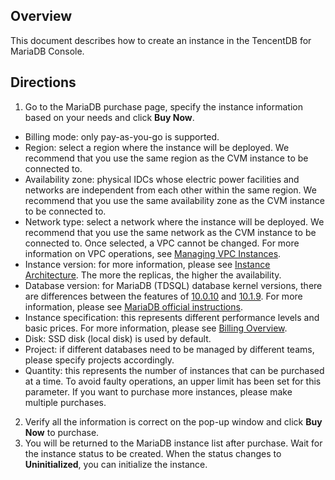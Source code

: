 ## Overview
This document describes how to create an instance in the TencentDB for MariaDB Console.

## Directions
1. Go to the MariaDB purchase page, specify the instance information based on your needs and click **Buy Now**.
 - Billing mode: only pay-as-you-go is supported.
 - Region: select a region where the instance will be deployed. We recommend that you use the same region as the CVM instance to be connected to.
 - Availability zone: physical IDCs whose electric power facilities and networks are independent from each other within the same region. We recommend that you use the same availability zone as the CVM instance to be connected to.
 - Network type: select a network where the instance will be deployed. We recommend that you use the same network as the CVM instance to be connected to. Once selected, a VPC cannot be changed. For more information on VPC operations, see [Managing VPC Instances](https://intl.cloud.tencent.com/document/product/215/31805).
 - Instance version: for more information, please see [Instance Architecture](https://intl.cloud.tencent.com/document/product/237/6918?from_cn_redirect=1). The more the replicas, the higher the availability.
 - Database version: for MariaDB (TDSQL) database kernel versions, there are differences between the features of [10.0.10](https://mariadb.com/kb/en/mariadb/mariadb-10010-changelog/) and [10.1.9](https://mariadb.com/kb/en/mariadb/mariadb-1019-changelog/). For more information, please see [MariaDB official instructions](https://mariadb.org/).
 - Instance specification: this represents different performance levels and basic prices. For more information, please see [Billing Overview](https://intl.cloud.tencent.com/document/product/237/2034).
 - Disk: SSD disk (local disk) is used by default.
 - Project: if different databases need to be managed by different teams, please specify projects accordingly.
 - Quantity: this represents the number of instances that can be purchased at a time. To avoid faulty operations, an upper limit has been set for this parameter. If you want to purchase more instances, please make multiple purchases.
2. Verify all the information is correct on the pop-up window and click **Buy Now** to purchase.
3. You will be returned to the MariaDB instance list after purchase. Wait for the instance status to be created. When the status changes to **Uninitialized**, you can initialize the instance.


